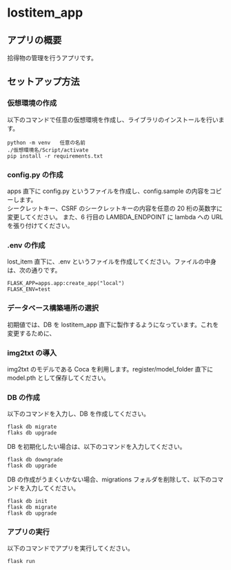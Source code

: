 # lostitem_app

## アプリの概要

拾得物の管理を行うアプリです。

## セットアップ方法

### 仮想環境の作成

以下のコマンドで任意の仮想環境を作成し、ライブラリのインストールを行います。

```
python -m venv   任意の名前
./仮想環境名/Script/activate
pip install -r requirements.txt
```

### config.py の作成

apps 直下に config.py というファイルを作成し、config.sample の内容をコピーします。  
シークレットキー、CSRF のシークレットキーの内容を任意の 20 桁の英数字に変更してください。
また、6 行目の LAMBDA_ENDPOINT に lambda への URL を張り付けてください。

### .env の作成

lost_item 直下に、.env というファイルを作成してください。ファイルの中身は、次の通りです。

```
FLASK_APP=apps.app:create_app("local")
FLASK_ENV=test
```

### データベース構築場所の選択

初期値では、DB を lostitem_app 直下に製作するようになっています。これを変更するために、

### img2txt の導入

img2txt のモデルである Coca を利用します。register/model_folder 直下に model.pth として保存してください。

### DB の作成

以下のコマンドを入力し、DB を作成してください。

```
flask db migrate
flaks db upgrade
```

DB を初期化したい場合は、以下のコマンドを入力してください。

```
flask db downgrade
flask db upgrade
```

DB の作成がうまくいかない場合、migrations フォルダを削除して、以下のコマンドを入力してください。

```
flask db init
flask db migrate
flask db upgrade
```

### アプリの実行

以下のコマンドでアプリを実行してください。

```
flask run
```
